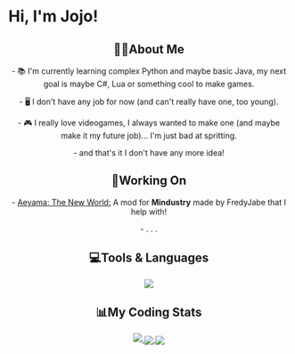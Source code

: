 # Hi, I'm Jojo!


<h2 align="center">👋🏻About Me</h2>

<p align ="center">- 📚 I'm currently learning complex Python and maybe basic Java, my next goal is maybe C#, Lua or something cool to make games. </p>

<p align ="center">- 🖥️ I don't have any job for now (and can't really have one, too young). </p>

<p align ="center">- 🎮 I really love videogames, I always wanted to make one (and maybe make it my future job)... I'm just bad at spritting. </p>

<p align ="center">- and that's it I don't have any more idea! </p>

<h2 align="center">📝Working On</h2>

<p align="center">- <a href="https://github.com/FredyJabe/aeyama">Aeyama: The New World:</a> A mod for <b>Mindustry</b> made by FredyJabe that I help with!</p>
<p align="center"> - . . . </p>

<h2 align="center">💻Tools & Languages</h2>
<div align ="center">
  <a href="https://skillicons.dev">
    <img align ="center" src="https://skillicons.dev/icons?i=vscode,github,git,discord,bots,python,java"/>
  </a>
</div>

<h2 align="center">📊My Coding Stats</h2>

<div align ="center">
  <a href="https://github.com/JojoFR1/">
    <img src="https://github-readme-stats.vercel.app/api?username=jojofr1&show_icons=true&include_all_commits=true&theme=codeSTACKr" />
  </a>
  <a href="https://wakatime.com/@JojoFR1">
    <img align="center" src="https://github-readme-stats.vercel.app/api/wakatime?username=@jojofr1&theme=codeSTACKr" />
  </a>
  <a href="https://github.com/JojoFR1">
    <img align="center" src="https://github-readme-stats.vercel.app/api/top-langs/?username=jojofr1&theme=codeSTACKr" />
  </a>
</div>
